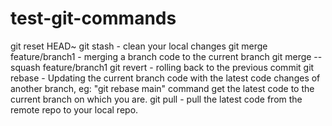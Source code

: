 # test-git-commands

git reset HEAD~
git stash - clean your local changes
git merge feature/branch1 - merging a branch code to the current branch
git merge --squash feature/branch1
git revert <previous-commit-ID-here> - rolling back to the previous commit
git rebase - Updating the current branch code with the latest code changes of another branch, 
             eg: "git rebase main" command get the latest code to the current branch on which you are.
git pull - pull the latest code from the remote repo to your local repo.
